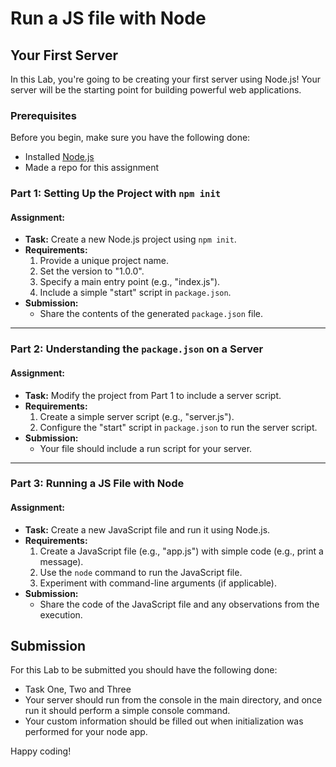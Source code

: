 # Run a JS file with Node

## Your First Server

In this Lab, you're going to be creating your first server using Node.js! Your server will be the starting point for building powerful web applications.

### Prerequisites

Before you begin, make sure you have the following done:

- Installed [Node.js](https://nodejs.org/)
- Made a repo for this assignment

### Part 1: Setting Up the Project with `npm init`

#### Assignment:

- **Task:** Create a new Node.js project using `npm init`.
- **Requirements:**
  1. Provide a unique project name.
  2. Set the version to "1.0.0".
  3. Specify a main entry point (e.g., "index.js").
  4. Include a simple "start" script in `package.json`.
- **Submission:**
  - Share the contents of the generated `package.json` file.

---

### Part 2: Understanding the `package.json` on a Server

#### Assignment:

- **Task:** Modify the project from Part 1 to include a server script.
- **Requirements:**
  1. Create a simple server script (e.g., "server.js").
  2. Configure the "start" script in `package.json` to run the server script.
- **Submission:**
  - Your file should include a run script for your server.

---

### Part 3: Running a JS File with Node

#### Assignment:

- **Task:** Create a new JavaScript file and run it using Node.js.
- **Requirements:**
  1. Create a JavaScript file (e.g., "app.js") with simple code (e.g., print a message).
  2. Use the `node` command to run the JavaScript file.
  3. Experiment with command-line arguments (if applicable).
- **Submission:**
  - Share the code of the JavaScript file and any observations from the execution.

## Submission

For this Lab to be submitted you should have the following done:

 - Task One, Two and Three
 - Your server should run from the console in the main directory, and once run it should perform a simple console command.
 - Your custom information should be filled out when initialization was performed for your node app.

Happy coding! 